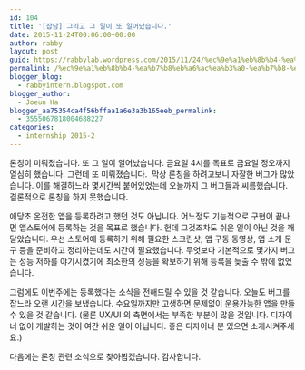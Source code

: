 ```yaml
---
id: 104
title: '[잡담] 그리고 그 일이 또 일어났습니다.'
date: 2015-11-24T00:06:00+00:00
author: rabby
layout: post
guid: https://rabbylab.wordpress.com/2015/11/24/%ec%9e%a1%eb%8b%b4-%ea%b7%b8%eb%a6%ac%ea%b3%a0-%ea%b7%b8-%ec%9d%bc%ec%9d%b4-%eb%98%90-%ec%9d%bc%ec%96%b4%eb%82%ac%ec%8a%b5%eb%8b%88%eb%8b%a4
permalink: /%ec%9e%a1%eb%8b%b4-%ea%b7%b8%eb%a6%ac%ea%b3%a0-%ea%b7%b8-%ec%9d%bc%ec%9d%b4-%eb%98%90-%ec%9d%bc%ec%96%b4%eb%82%ac%ec%8a%b5%eb%8b%88%eb%8b%a4/
blogger_blog:
  - rabbyintern.blogspot.com
blogger_author:
  - Joeun Ha
blogger_aa75354ca4f56bffaa1a6e3a3b165eeb_permalink:
  - 3555067818004688227
categories:
  - internship 2015-2
---
```

론칭이 미뤄졌습니다. 또 그 일이 일어났습니다. 금요일 4시를 목표로 금요일 정오까지 열심히 했습니다. 그런데 또 미뤄졌습니다.  막상 론칭을 하려고보니 자잘한 버그가 많았습니다. 이를 해결하느라 몇시간씩 붙어있었는데 오늘까지 그 버그들과 씨름했습니다. 결론적으로 론칭을 하지 못했습니다.

애당초 온전한 앱을 등록하려고 했던 것도 아닙니다. 어느정도 기능적으로 구현이 끝나면 앱스토어에 등록하는 것을 목표로 했습니다. 헌데 그것조차도 쉬운 일이 아닌 것을 깨달았습니다. 우선 스토어에 등록하기 위해 필요한 스크린샷, 앱 구동 동영상, 앱 소개 문구 등을 준비하고 정리하는데도 시간이 필요했습니다. 무엇보다 기본적으로 몇가지 버그는 성능 저하를 야기시켰기에 최소한의 성능을 확보하기 위해 등록을 늦출 수 밖에 없었습니다.

그럼에도 이번주에는 등록했다는 소식을 전해드릴 수 있을 것 같습니다. 오늘도 버그를 잡느라 오랜 시간을 보냈습니다. 수요일까지만 고생하면 문제없이 운용가능한 앱을 만들 수 있을 것 같습니다. (물론 UX/UI 의 측면에서는 부족한 부분이 많을 것입니다. 디자이너 없이 개발하는 것이 여간 쉬운 일이 아닙니다. 좋은 디자이너 분 있으면 소개시켜주세요.)

다음에는 론칭 관련 소식으로 찾아뵙겠습니다. 감사합니다.